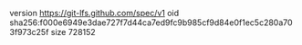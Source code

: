 version https://git-lfs.github.com/spec/v1
oid sha256:f000e6949e3dae727f7d44ca7ed9fc9b985cf9d84e0f1ec5c280a703f973c25f
size 728152
